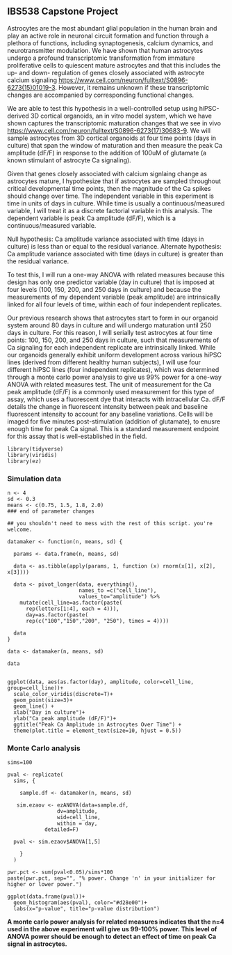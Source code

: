 
## IBS538 Capstone Project

Astrocytes are the most abundant glial population in the human brain and play an active role in neuronal circuit formation and function through a plethora of functions, including synaptogenesis, calcium dynamics, and neurotransmitter modulation. We have shown that human astrocytes undergo a profound transcriptomic transformation from immature proliferative cells to quiescent mature astrocytes and that this includes the up- and down- regulation of genes closely associated with astrocyte calcium signaling <https://www.cell.com/neuron/fulltext/S0896-6273(15)01019-3>. However, it remains unknown if these transcriptomic changes are accompanied by corresponding functional changes.

We are able to test this hypothesis in a well-controlled setup using hiPSC-derived 3D cortical organoids, an in vitro model system, which we have shown captures the transcriptomic maturation changes that we see in vivo <https://www.cell.com/neuron/fulltext/S0896-6273(17)30683-9>. We will sample astrocytes from 3D cortical organoids at four time points (days in culture) that span the window of maturation and then measure the peak Ca amplitude (dF/F) in response to the addition of 100uM of glutamate (a known stimulant of astrocyte Ca signaling). 

Given that genes closely associated with calcium signlaing change as astrocytes mature, I hypothesize that if astrocytes are sampled throughout critical developmental time points, then the magnitude of the Ca spikes should change over time. The independent variable in this experiment is time in units of days in culture. While time is usually a continuous/measured variable, I will treat it as a discrete factorial variable in this analysis. The dependent variable is peak Ca amplitude (dF/F), which is a continuous/measured variable.

Null hypothesis: Ca amplitude variance associated with time (days in culture) is less than or equal to the residual variance.
Alternate hypothesis: Ca amplitude variance associated with time (days in culture) is greater than the residual variance.

To test this, I will run a one-way ANOVA with related measures because this design has only one predictor variable (day in culture) that is imposed at four levels (100, 150, 200, and 250 days in culture) and because the measurements of my dependent variable (peak amplitude) are intrinsically linked for all four levels of time, within each of four independent replicates. 

Our previous research shows that astrocytes start to form in our organoid system around 80 days in culture and will undergo maturation until 250 days in culture. For this reason, I will serially test astrocytes at four time points: 100, 150, 200, and 250 days in culture, such that measurements of Ca signaling for each independent replicate are intrinsically linked. While our organoids generally exhibit uniform development across various hiPSC lines (derived from different healthy human subjects), I will use four different hiPSC lines (four independent replicates), which was determined through a monte carlo power analysis to give us 99% power for a one-way ANOVA with related measures test. The unit of measurement for the Ca peak amplitude (dF/F) is a commonly used measurement for this type of assay, which uses a fluorescent dye that interacts with intracellular Ca. dF/F details the change in fluorescent intensity between peak and baseline fluorescent intensity to account for any baseline variations. Cells will be imaged for five minutes post-stimulation (addition of glutamate), to enusre enough time for peak Ca signal. This is a standard measurement endpoint for this assay that is well-established in the field.  

```{r message=FALSE, warning=FALSE}
library(tidyverse)
library(viridis)
library(ez)
```

### Simulation data

```{r}
n <- 4
sd <- 0.3
means <- c(0.75, 1.5, 1.8, 2.0)
### end of parameter changes

## you shouldn't need to mess with the rest of this script. you're welcome.

datamaker <- function(n, means, sd) {
  
  params <- data.frame(n, means, sd)
  
  data <- as.tibble(apply(params, 1, function (x) rnorm(x[1], x[2], x[3])))
  
  data <- pivot_longer(data, everything(), 
                       names_to =c("cell_line"),
                       values_to="amplitude") %>% 
    mutate(cell_line=as.factor(paste(
      rep(letters[1:4], each = 4))),
      day=as.factor(paste(
      rep(c("100","150","200", "250"), times = 4))))
  
  data
}

data <- datamaker(n, means, sd)

data
```

```{r}

ggplot(data, aes(as.factor(day), amplitude, color=cell_line, group=cell_line))+
  scale_color_viridis(discrete=T)+
  geom_point(size=3)+
  geom_line() +
  xlab("Day in culture")+
  ylab("Ca peak amplitude (dF/F)")+
  ggtitle("Peak Ca Amplitude in Astrocytes Over Time") +
  theme(plot.title = element_text(size=10, hjust = 0.5))
```

### Monte Carlo analysis

```{r}
sims=100

pval <- replicate(
  sims, {
 
    sample.df <- datamaker(n, means, sd)
    
   sim.ezaov <- ezANOVA(data=sample.df, 
                dv=amplitude, 
                wid=cell_line, 
                within = day,
            detailed=F)
  
  pval <- sim.ezaov$ANOVA[1,5]
    
    }
  )

pwr.pct <- sum(pval<0.05)/sims*100
paste(pwr.pct, sep="", "% power. Change 'n' in your initializer for higher or lower power.")

ggplot(data.frame(pval))+
  geom_histogram(aes(pval), color="#d28e00")+
  labs(x="p-value", title="p-value distribution")
```

**A monte carlo power analysis for related measures indicates that the n=4 used in the above experiment will give us 99-100% power. This level of ANOVA power should be enough to detect an effect of time on peak Ca signal in astrocytes.**



